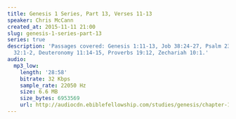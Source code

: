```yaml
---
title: Genesis 1 Series, Part 13, Verses 11-13
speaker: Chris McCann
created_at: 2015-11-11 21:00
slug: genesis-1-series-part-13
series: true
description: 'Passages covered: Genesis 1:11-13, Job 38:24-27, Psalm 23:2, Deuteronomy
  32:1-2, Deuteronomy 11:14-15, Proverbs 19:12, Zechariah 10:1.'
audio:
  mp3_low:
    length: '28:58'
    bitrate: 32 Kbps
    sample_rate: 22050 Hz
    size: 6.6 MB
    size_bytes: 6953569
    url: http://audiocdn.ebiblefellowship.com/studies/genesis/chapter-1/2015.11.11_McCann_-_Genesis_1_Series_Part_13.mp3
---
```

